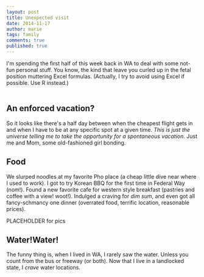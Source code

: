 ```yaml
---
layout: post
title: Unexpected visit
date: 2014-11-17
author: marie
tags: family
comments: true
published: true
---
```


I'm spending the first half of this week back in WA to deal with some not-fun 
personal stuff. You know, the kind that leave you curled up in the fetal position
muttering Excel formulas. (Actually, I try to avoid using Excel if possible. 
Use R instead.) <br><br>

<h2>An enforced vacation?</h2>

So it looks like there's a half day between when the cheapest flight gets in and 
when I have to be at any specific spot at a given time. <i>This is just the universe
telling me to take the opportunity for a spontaneous vacation</i>. Just me and 
Mom, some old-fashioned girl bonding.

<h2>Food</h2>

We slurped noodles at my favorite Pho place (a cheap little dive near where I used 
to work). I got to try Korean BBQ for the first time in Federal Way (nom!). Found
a new favorite cafe for western style breakfast (pastries and coffee with a view! 
woot!). Indulged a craving for <i>dim sum</i>, and even got all fancy-schmancy 
one dinner (overrated food, terrific location, reasonable prices). 

PLACEHOLDER for pics

<h2>Water!Water!</h2>

The funny thing is, when I lived in WA, I rarely saw the water. Unless you count 
from the bus or freeway (or both). Now that I live in a landlocked state, I <i>
crave</i> water locations.





